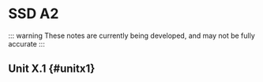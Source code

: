 # SSD A2

::: warning
These notes are currently being developed, and may not be fully accurate
:::


## Unit X.1 {#unitx1}
